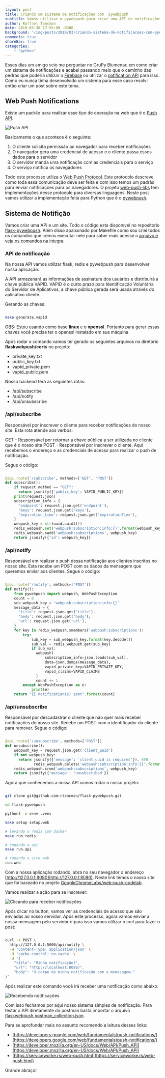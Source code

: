 ```yaml
---
layout: post
title: Criando um sistema de notificações com  pywebpush
subtitle: Vamos utilizar o pywebpush para criar uma API de notificações simples.
author: Raffael Tancman
date: 2019-03-30 17:55:00 -0300
background: '/img/posts/2019/03/criando-sistema-de-notificacoes-com-pywebpush.jpg'
comments: true
shareBar: true
categories:
    - "python"
---
```


Esses dias um amigo veio me perguntar no GruPy Blumenau em como criar um sistema de notificações e acabei passando meio que o caminho das pedras que poderia utilizar o [Firebase](https://firebase.google.com/) ou utilizar o [notification API](https://developer.mozilla.org/en-US/docs/Web/API/notification) para isso. Como eu nunca tinha desenvolvido um sistema para esse caso resolvi então criar um post sobre este tema.

## Web Push Notifications

Existe um padrão para realizar esse tipo de operação na web que é o [Push API](https://developer.mozilla.org/en-US/docs/Web/API/Push_API).

![Push API](/img/posts/2019/03/Push_API.jpg)

Basicamente o que acontece é o seguinte:

1. O cliente solicita permissão ao navegador para receber notificações
2. O navegador gera uma credencial de acesso e o cliente passa esses dados para o servidor
3. O servidor manda uma notificação com as credenciais para o serviço
4. O serviço notifica os navegadores

Todo este processo utiliza o [Web Push Protocol](https://tools.ietf.org/html/draft-ietf-webpush-protocol-12). Este protocolo descreve como toda essa comunicação deve ser feita e com isso temos um padrão para enviar notificações para os navegadores. O projeto [web-push-libs](https://github.com/web-push-libs) tem implementações desse protocolo para diversas linguagens. Neste post vamos utilizar a implementação feita para Python que é o [pywebpush](https://github.com/web-push-libs/pywebpush).

## Sistema de Notifição

Vamos criar uma API e um site. Todo o código esta disponível no repositorio [flask-pywebpush](https://github.com/rtancman/flask-pywebpush). Além disso apaixonado por Makefile como sou criei todos os comandos que iremos executar nele para saber mais acesse o [arquivo e veja os comandos na íntegra](https://github.com/rtancman/flask-pywebpush/blob/master/Makefile).

### API de notificação
Na nossa API vamos utilizar flask, redis e pywebpush para desenvolver nossa aplicação.

A API armazenará as informações de assinatura dos usuários e distribuirá a chave pública VAPID. VAPID é o curto prazo para Identificação Voluntária do Servidor de Aplicativos, a chave pública gerada será usada através do aplicativo cliente.

Gerando as chaves:

```bash

make generate.vapid

```
OBS: Estou usando como base **linux** e o **openssl**. Portanto para gerar essas chaves você precisa ter o openssl instalado em sua máquina.

Após rodar o comando vamos ter gerado os seguintes arquivos no diretório **flaskwebpush/certs** no projeto:

- private_key.txt
- public_key.txt
- vapid_private.pem
- vapid_public.pem

Nosso backend terá as seguintes rotas:

- /api/subscribe
- /api/notify
- /api/unsubscribe

### /api/subscribe

Responsável por inscrever o cliente para receber notificações do nosso site. Esta rota atende aos verbos:

GET - Responsável por retornar a chave pública a ser utilizada no cliente que é o nosso site
POST - Responsável por inscrever o cliente. Aqui recebemos o endereço e as credenciais de acesso para realizar o push de notificação.

Segue o código:

```python

@api.route('/subscribe', methods=['GET', 'POST'])
def subscribe():
    if request.method == "GET":
      return jsonify({'public_key': VAPID_PUBLIC_KEY})
    print(request.json)
    subscription_info = {
      'endpoint': request.json.get('endpoint'),
      'keys': request.json.get('keys'),
      'expiration_time': request.json.get('expirationTime'),
    }
    webpush_key = str(uuid.uuid4())
    redis_webpush.set('webpush:subscription:info:{}'.format(webpush_key), json.dumps(subscription_info))
    redis_webpush.sadd('webpush:subscriptions', webpush_key)
    return jsonify({'id': webpush_key})

```

### /api/notify

Responsável em realizar o push dessa notificação aos clientes inscritos no nosso site. Esta recebe um POST com os dados da mensagem que queremos enviar aos clientes. Segue o código:

```python

@api.route('/notify', methods=['POST'])
def notify():
    from pywebpush import webpush, WebPushException
    count = 0
    sub_webpush_key = 'webpush:subscription:info:{}'
    message_data = {
      'title': request.json.get('title'),
      'body': request.json.get('body'),
      'url': request.json.get('url'),
    }
    for key in redis_webpush.smembers('webpush:subscriptions'):
        try:
            sub_key = sub_webpush_key.format(key.decode())
            sub_val = redis_webpush.get(sub_key)
            if sub_val:
              webpush(
                  subscription_info=json.loads(sub_val),
                  data=json.dumps(message_data),
                  vapid_private_key=VAPID_PRIVATE_KEY,
                  vapid_claims=VAPID_CLAIMS
              )
              count += 1
        except WebPushException as e:
            print(e)
    return "{} notification(s) sent".format(count)

```

### /api/unsubscribe

Responsável por descadastrar o cliente que não quer mais receber notificações do nosso site. Recebe um POST com o identificador do cliente para remover. Segue o código:

```python

@api.route('/unsubscribe', methods=['POST'])
def unsubscribe():
    webpush_key = request.json.get('client_uuid')
    if not webpush_key:
      return jsonify({'message': 'client_uuid is required'}), 400
             redis_webpush.delete('webpush:subscription:info:{}'.format(webpush_key))
    redis_webpush.srem('webpush:subscriptions', webpush_key)
    return jsonify({'message': 'unsubscribed'})

```

Agora que conhecemos a nossa API vamos rodar o nosso projeto:

```bash

git clone git@github.com:rtancman/flask-pywebpush.git

cd flask-pywebpush

python3 -m venv .venv

make setup setup.web

# levando o redis com docker
make run.redis

# rodando a api
make run.api

# rodando o site web
run.web

```

Com a nossa aplicação rodando, abra no seu navegador o endereço [http://127.0.0.1:8080](http://127.0.0.1:8080). Neste link temos o nosso site que foi baseado no projeto [GoogleChromeLabs/web-push-codelab](https://github.com/GoogleChromeLabs/web-push-codelab).

Vamos realizar a ação para se inscrever:

![Clicando para receber notificações](/img/posts/2019/03/notificacoes-clicar-para-receber.gif)

Após clicar no button, vamos ver as credenciais de acesso que são enviadas ao nosso servidor. Após este processo, agora vamos enviar a nossa mensagem pelo servidor e para isso vamos utilizar o curl para fazer o post:

```bash

curl -X POST \
  http://127.0.0.1:5000/api/notify \
  -H 'Content-Type: application/json' \
  -H 'cache-control: no-cache' \
  -d '{
	"title": "Minha notificação!",
	"url": "http://localhost:8080/",
	"body": "O corpo da minha notificação com a menssagem."
}'

```

Após realizar este comando você irá receber uma notificação como abaixo:

![Recebendo notificações](/img/posts/2019/03/notificacoes-recebendo-notificacao.gif)

Com isso fechamos por aqui nosso sistema simples de notificação. Para testar a API diretamente do postman basta importar o arquivo [flaskwebpush.postman_collection.json](https://github.com/rtancman/flask-pywebpush/flaskwebpush.postman_collection.json).

Para se aprofundar mais no assunto recomendo a leitura desses links:

- [https://developers.google.com/web/fundamentals/push-notifications/](https://developers.google.com/web/fundamentals/push-notifications/)
- [https://developer.mozilla.org/en-US/docs/Web/API/Push_API](https://developer.mozilla.org/en-US/docs/Web/API/Push_API)
- [https://serviceworke.rs/web-push.html](https://serviceworke.rs/web-push.html)

Grande abraço!